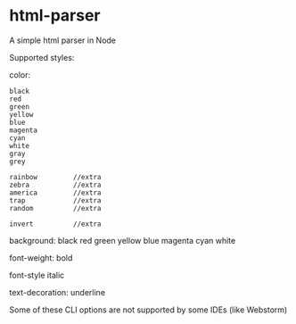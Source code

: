 # html-parser
A simple html parser in Node


Supported styles:

color:

    black
    red
    green
    yellow
    blue
    magenta
    cyan
    white
    gray
    grey

    rainbow         //extra
    zebra           //extra
    america         //extra
    trap            //extra
    random          //extra

    invert          //extra


background:
    black
    red
    green
    yellow
    blue
    magenta
    cyan
    white

font-weight:
    bold

font-style
    italic

text-decoration:
    underline

Some of these CLI options are not supported by some IDEs (like Webstorm)